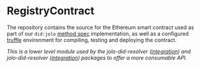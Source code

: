 # RegistryContract
The repository contains the source for the Ethereum smart contract used as part of our `did:jolo` [method spec](../jolocom-did-method-specification.md) implementation, as well as a configured [truffle](https://github.com/trufflesuite/truffle) environment for compiling, testing and deploying the contract.

*This is a lower level module used by the jolo-did-resolver ([integration](https://github.com/jolocom/jolo-did-method/blob/master/packages/jolo-did-registrar/ts/index.ts#L11)) and jolo-did-resolver ([integration](https://github.com/jolocom/jolo-did-method/blob/master/packages/jolo-did-resolver/ts/index.ts#L10)) packages to offer a more consumable API.*
